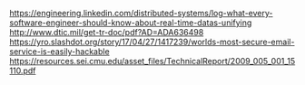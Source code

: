 https://engineering.linkedin.com/distributed-systems/log-what-every-software-engineer-should-know-about-real-time-datas-unifying
http://www.dtic.mil/get-tr-doc/pdf?AD=ADA636498
https://yro.slashdot.org/story/17/04/27/1417239/worlds-most-secure-email-service-is-easily-hackable
https://resources.sei.cmu.edu/asset_files/TechnicalReport/2009_005_001_15110.pdf